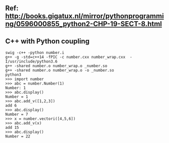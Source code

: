 ## Ref: http://books.gigatux.nl/mirror/pythonprogramming/0596000855_python2-CHP-19-SECT-8.html

## C++ with Python coupling
```
swig -c++ -python number.i
g++ -g -std=c++14 -fPIC -c number.cxx number_wrap.cxx  -I/usr/include/python3.6
g++ -shared number.o number_wrap.o _number.so
g++ -shared number.o number_wrap.o -o _number.so
python3
>>> import number
>>> abc = number.Number(1)
Number: 1
>>> abc.display()
Number = 1
>>> abc.add_v([1,2,3])
add 6
>>> abc.display()
Number = 7
>>> x = number.vectori([4,5,6])
>>> abc.add_v(x)
add 15
>>> abc.display()
Number = 22
```
